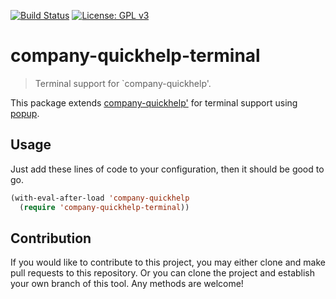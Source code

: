 [![Build Status](https://travis-ci.com/jcs090218/company-quickhelp-terminal.svg?branch=master)](https://travis-ci.com/jcs090218/company-quickhelp-terminal)
[![License: GPL v3](https://img.shields.io/badge/License-GPL%20v3-blue.svg)](https://www.gnu.org/licenses/gpl-3.0)


# company-quickhelp-terminal
> Terminal support for `company-quickhelp'.

This package extends [company-quickhelp'](https://github.com/expez/company-quickhelp)
for terminal support using [popup](https://github.com/auto-complete/popup-el).


## Usage

Just add these lines of code to your configuration, then it should be good to go.

```el
(with-eval-after-load 'company-quickhelp
  (require 'company-quickhelp-terminal))
```


## Contribution

If you would like to contribute to this project, you may either
clone and make pull requests to this repository. Or you can
clone the project and establish your own branch of this tool.
Any methods are welcome!
